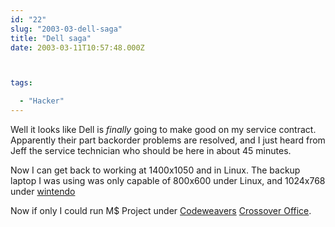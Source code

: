 ```yaml
---
id: "22"
slug: "2003-03-dell-saga"
title: "Dell saga"
date: 2003-03-11T10:57:48.000Z



tags:

  - "Hacker"
---
```

<div class="sqs-html-content">
  <p>Well it looks like Dell is <em>finally</em> going to make good on my service contract.  Apparently their part backorder problems are resolved, and I just heard from Jeff the service technician who should be here in about 45 minutes.</p>
<p>Now I can get back to working at 1400x1050 and in Linux.  The backup laptop I was using was only capable of 800x600 under Linux, and 1024x768 under <a href="http://everything2.com/index.pl?node_id=56302">wintendo</a></p>
<p>Now if only I could run M$ Project under <a href="http://codeweavers.com/">Codeweavers</a> <a href="http://codeweavers.com/products/office/">Crossover Office</a>.</p>
</div>
